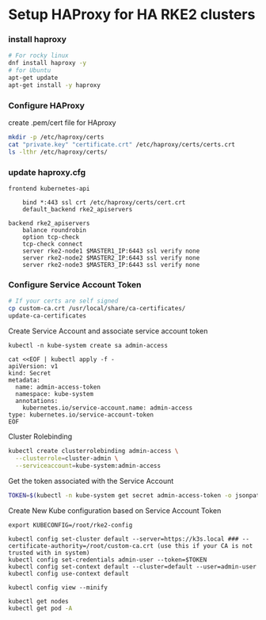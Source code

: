 # Setup HAProxy for HA RKE2 clusters

### install haproxy

```bash
# For rocky linux
dnf install haproxy -y
# for Ubuntu
apt-get update
apt-get install -y haproxy
```
### Configure HAProxy

create .pem/cert file for HAproxy

```bash
mkdir -p /etc/haproxy/certs
cat "private.key" "certificate.crt" /etc/haproxy/certs/certs.crt
ls -lthr /etc/haproxy/certs/
```

### update haproxy.cfg 

```
frontend kubernetes-api

    bind *:443 ssl crt /etc/haproxy/certs/cert.crt
    default_backend rke2_apiservers

backend rke2_apiservers
    balance roundrobin
    option tcp-check
    tcp-check connect
    server rke2-node1 $MASTER1_IP:6443 ssl verify none
    server rke2-node2 $MASTER2_IP:6443 ssl verify none
    server rke2-node3 $MASTER3_IP:6443 ssl verify none
```

### Configure Service Account Token

```bash
# If your certs are self signed
cp custom-ca.crt /usr/local/share/ca-certificates/
update-ca-certificates
```

Create Service Account and associate service account token

```
kubectl -n kube-system create sa admin-access
```

```
cat <<EOF | kubectl apply -f -
apiVersion: v1
kind: Secret
metadata:
  name: admin-access-token
  namespace: kube-system
  annotations:
    kubernetes.io/service-account.name: admin-access
type: kubernetes.io/service-account-token
EOF
````
Cluster Rolebinding

```bash
kubectl create clusterrolebinding admin-access \
  --clusterrole=cluster-admin \
  --serviceaccount=kube-system:admin-access
```

Get the token associated with the Service Account

```bash
TOKEN=$(kubectl -n kube-system get secret admin-access-token -o jsonpath='{.data.token}' | base64 -d)
```

Create New Kube configuration based on Service Account Token 

```
export KUBECONFIG=/root/rke2-config

kubectl config set-cluster default --server=https://k3s.local ### --certificate-authority=/root/custom-ca.crt (use this if your CA is not trusted with in system)
kubectl config set-credentials admin-user --token=$TOKEN
kubectl config set-context default --cluster=default --user=admin-user
kubectl config use-context default
```

```
kubectl config view --minify
```

```bash
kubectl get nodes
kubectl get pod -A
```
